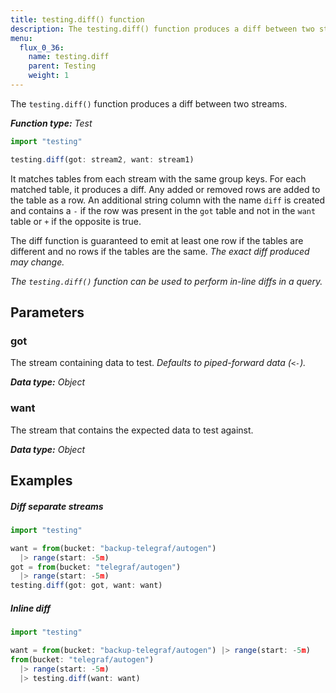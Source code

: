 ```yaml
---
title: testing.diff() function
description: The testing.diff() function produces a diff between two streams.
menu:
  flux_0_36:
    name: testing.diff
    parent: Testing
    weight: 1
---
```


The `testing.diff()` function produces a diff between two streams.

_**Function type:** Test_  

```js
import "testing"

testing.diff(got: stream2, want: stream1)
```

It matches tables from each stream with the same group keys.
For each matched table, it produces a diff.
Any added or removed rows are added to the table as a row.
An additional string column with the name `diff` is created and contains a `-` if the
row was present in the `got` table and not in the `want` table or `+` if the opposite is true.

The diff function is guaranteed to emit at least one row if the tables are
different and no rows if the tables are the same. _The exact diff produced may change._

_The `testing.diff()` function can be used to perform in-line diffs in a query._

## Parameters

### got
The stream containing data to test.
_Defaults to piped-forward data (`<-`)._

_**Data type:** Object_

### want
The stream that contains the expected data to test against.

_**Data type:** Object_

## Examples

##### Diff separate streams
```js
import "testing"

want = from(bucket: "backup-telegraf/autogen")
  |> range(start: -5m)
got = from(bucket: "telegraf/autogen")
  |> range(start: -5m)
testing.diff(got: got, want: want)
```

##### Inline diff
```js
import "testing"

want = from(bucket: "backup-telegraf/autogen") |> range(start: -5m)
from(bucket: "telegraf/autogen")
  |> range(start: -5m)
  |> testing.diff(want: want)
```
